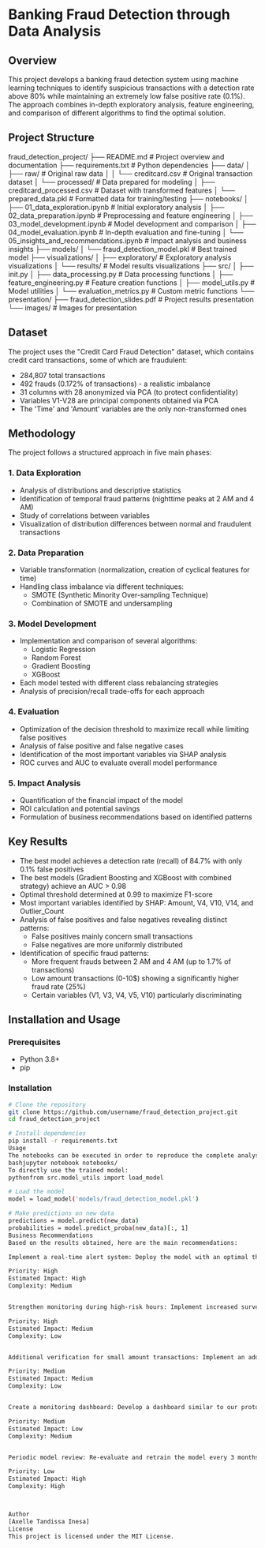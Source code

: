 # Banking Fraud Detection through Data Analysis

## Overview
This project develops a banking fraud detection system using machine learning techniques to identify suspicious transactions with a detection rate above 80% while maintaining an extremely low false positive rate (0.1%). The approach combines in-depth exploratory analysis, feature engineering, and comparison of different algorithms to find the optimal solution.

## Project Structure
fraud_detection_project/
├── README.md                           # Project overview and documentation
├── requirements.txt                    # Python dependencies
├── data/
│   ├── raw/                            # Original raw data
│   │   └── creditcard.csv              # Original transaction dataset
│   └── processed/                      # Data prepared for modeling
│       ├── creditcard_processed.csv    # Dataset with transformed features
│       └── prepared_data.pkl           # Formatted data for training/testing
├── notebooks/
│   ├── 01_data_exploration.ipynb       # Initial exploratory analysis
│   ├── 02_data_preparation.ipynb       # Preprocessing and feature engineering
│   ├── 03_model_development.ipynb      # Model development and comparison
│   ├── 04_model_evaluation.ipynb       # In-depth evaluation and fine-tuning
│   └── 05_insights_and_recommendations.ipynb  # Impact analysis and business insights
├── models/
│   └── fraud_detection_model.pkl       # Best trained model
├── visualizations/
│   ├── exploratory/                    # Exploratory analysis visualizations
│   └── results/                        # Model results visualizations
├── src/
│   ├── init.py
│   ├── data_processing.py              # Data processing functions
│   ├── feature_engineering.py          # Feature creation functions
│   ├── model_utils.py                  # Model utilities
│   └── evaluation_metrics.py           # Custom metric functions
└── presentation/
├── fraud_detection_slides.pdf      # Project results presentation
└── images/                         # Images for presentation

## Dataset
The project uses the "Credit Card Fraud Detection" dataset, which contains credit card transactions, some of which are fraudulent:
- 284,807 total transactions
- 492 frauds (0.172% of transactions) - a realistic imbalance
- 31 columns with 28 anonymized via PCA (to protect confidentiality)
- Variables V1-V28 are principal components obtained via PCA
- The 'Time' and 'Amount' variables are the only non-transformed ones

## Methodology
The project follows a structured approach in five main phases:

### 1. Data Exploration
- Analysis of distributions and descriptive statistics
- Identification of temporal fraud patterns (nighttime peaks at 2 AM and 4 AM)
- Study of correlations between variables
- Visualization of distribution differences between normal and fraudulent transactions

### 2. Data Preparation
- Variable transformation (normalization, creation of cyclical features for time)
- Handling class imbalance via different techniques:
  - SMOTE (Synthetic Minority Over-sampling Technique)
  - Combination of SMOTE and undersampling

### 3. Model Development
- Implementation and comparison of several algorithms:
  - Logistic Regression
  - Random Forest
  - Gradient Boosting
  - XGBoost
- Each model tested with different class rebalancing strategies
- Analysis of precision/recall trade-offs for each approach

### 4. Evaluation
- Optimization of the decision threshold to maximize recall while limiting false positives
- Analysis of false positive and false negative cases
- Identification of the most important variables via SHAP analysis
- ROC curves and AUC to evaluate overall model performance

### 5. Impact Analysis
- Quantification of the financial impact of the model
- ROI calculation and potential savings
- Formulation of business recommendations based on identified patterns

## Key Results
- The best model achieves a detection rate (recall) of 84.7% with only 0.1% false positives
- The best models (Gradient Boosting and XGBoost with combined strategy) achieve an AUC > 0.98
- Optimal threshold determined at 0.99 to maximize F1-score
- Most important variables identified by SHAP: Amount, V4, V10, V14, and Outlier_Count
- Analysis of false positives and false negatives revealing distinct patterns:
  - False positives mainly concern small transactions
  - False negatives are more uniformly distributed
- Identification of specific fraud patterns:
  - More frequent frauds between 2 AM and 4 AM (up to 1.7% of transactions)
  - Low amount transactions (0-10$) showing a significantly higher fraud rate (25%)
  - Certain variables (V1, V3, V4, V5, V10) particularly discriminating

## Installation and Usage

### Prerequisites
- Python 3.8+
- pip

### Installation
```bash
# Clone the repository
git clone https://github.com/username/fraud_detection_project.git
cd fraud_detection_project

# Install dependencies
pip install -r requirements.txt
Usage
The notebooks can be executed in order to reproduce the complete analysis:
bashjupyter notebook notebooks/
To directly use the trained model:
pythonfrom src.model_utils import load_model

# Load the model
model = load_model('models/fraud_detection_model.pkl')

# Make predictions on new data
predictions = model.predict(new_data)
probabilities = model.predict_proba(new_data)[:, 1]
Business Recommendations
Based on the results obtained, here are the main recommendations:

Implement a real-time alert system: Deploy the model with an optimal threshold of 99.0% for effective fraud detection.

Priority: High
Estimated Impact: High
Complexity: Medium


Strengthen monitoring during high-risk hours: Implement increased surveillance of transactions made during nighttime hours, particularly between 2 AM and 4 AM.

Priority: High
Estimated Impact: Medium
Complexity: Low


Additional verification for small amount transactions: Implement an additional verification process for 0-10$ transactions, which show an abnormally high fraud rate.

Priority: Medium
Estimated Impact: Medium
Complexity: Low


Create a monitoring dashboard: Develop a dashboard similar to our prototype for fraud analysts.

Priority: Medium
Estimated Impact: Low
Complexity: Medium


Periodic model review: Re-evaluate and retrain the model every 3 months to adapt to evolving fraud patterns.

Priority: Low
Estimated Impact: High
Complexity: High



Author
[Axelle Tandissa Inesa]
License
This project is licensed under the MIT License. 
